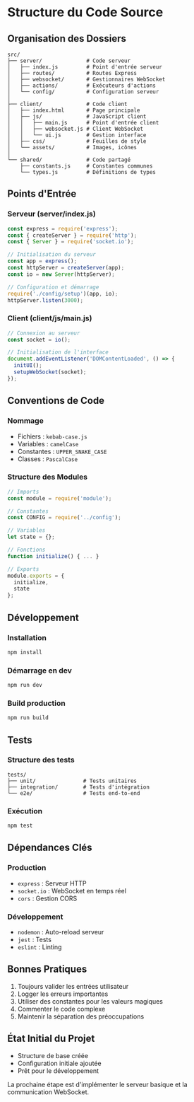 # Structure du Code Source

## Organisation des Dossiers

```
src/
├── server/              # Code serveur
│   ├── index.js         # Point d'entrée serveur
│   ├── routes/          # Routes Express
│   ├── websocket/       # Gestionnaires WebSocket
│   ├── actions/         # Exécuteurs d'actions
│   └── config/          # Configuration serveur
│
├── client/              # Code client
│   ├── index.html       # Page principale
│   ├── js/              # JavaScript client
│   │   ├── main.js      # Point d'entrée client
│   │   ├── websocket.js # Client WebSocket
│   │   └── ui.js        # Gestion interface
│   ├── css/             # Feuilles de style
│   └── assets/          # Images, icônes
│
└── shared/              # Code partagé
    ├── constants.js     # Constantes communes
    └── types.js         # Définitions de types
```

## Points d'Entrée

### Serveur (server/index.js)
```javascript
const express = require('express');
const { createServer } = require('http');
const { Server } = require('socket.io');

// Initialisation du serveur
const app = express();
const httpServer = createServer(app);
const io = new Server(httpServer);

// Configuration et démarrage
require('./config/setup')(app, io);
httpServer.listen(3000);
```

### Client (client/js/main.js)
```javascript
// Connexion au serveur
const socket = io();

// Initialisation de l'interface
document.addEventListener('DOMContentLoaded', () => {
  initUI();
  setupWebSocket(socket);
});
```

## Conventions de Code

### Nommage
- Fichiers : `kebab-case.js`
- Variables : `camelCase`
- Constantes : `UPPER_SNAKE_CASE`
- Classes : `PascalCase`

### Structure des Modules
```javascript
// Imports
const module = require('module');

// Constantes
const CONFIG = require('../config');

// Variables
let state = {};

// Fonctions
function initialize() { ... }

// Exports
module.exports = {
  initialize,
  state
};
```

## Développement

### Installation
```bash
npm install
```

### Démarrage en dev
```bash
npm run dev
```

### Build production
```bash
npm run build
```

## Tests

### Structure des tests
```
tests/
├── unit/               # Tests unitaires
├── integration/        # Tests d'intégration
└── e2e/                # Tests end-to-end
```

### Exécution
```bash
npm test
```

## Dépendances Clés

### Production
- `express` : Serveur HTTP
- `socket.io` : WebSocket en temps réel
- `cors` : Gestion CORS

### Développement
- `nodemon` : Auto-reload serveur
- `jest` : Tests
- `eslint` : Linting

## Bonnes Pratiques

1. Toujours valider les entrées utilisateur
2. Logger les erreurs importantes
3. Utiliser des constantes pour les valeurs magiques
4. Commenter le code complexe
5. Maintenir la séparation des préoccupations

## État Initial du Projet

- Structure de base créée
- Configuration initiale ajoutée
- Prêt pour le développement

La prochaine étape est d'implémenter le serveur basique et la communication WebSocket.